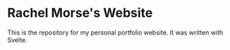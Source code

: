 # Rachel Morse's Website

This is the repository for my personal portfolio website. It was written with Svelte. 